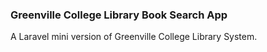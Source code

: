 ### Greenville College Library Book Search App

A Laravel mini version of Greenville College Library System.
